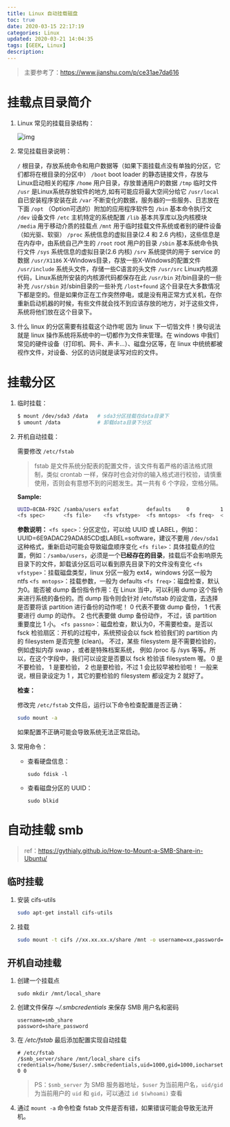 ```yaml
---
title: Linux 自动挂载磁盘
toc: true
date: 2020-03-15 22:17:19
categories: Linux
updated: 2020-03-21 14:04:35
tags: [GEEK, Linux]
description:
---
```


> 主要参考了：https://www.jianshu.com/p/ce31ae7da616

# 挂载点目录简介

1. Linux 常见的挂载目录结构：

   ![img](https://pic.zhouyuqian.com/img/20210727183057.jpg)

<!-- more -->

2. 常见挂载目录说明：

   `/` 根目录，存放系统命令和用户数据等（如果下面挂载点没有单独的分区，它们都将在根目录的分区中）
   `/boot` boot loader 的静态链接文件，存放与Linux启动相关的程序
   `/home` 用户目录，存放普通用户的数据
   `/tmp` 临时文件
   `/usr` 是Linux系统存放软件的地方,如有可能应将最大空间分给它
   `/usr/local` 自已安装程序安装在此
   `/var` 不断变化的数据，服务器的一些服务、日志放在下面
   `/opt` （Option可选的）附加的应用程序软件包
   `/bin` 基本命令执行文
   `/dev` 设备文件
   `/etc` 主机特定的系统配置
   `/lib` 基本共享库以及内核模块
   `/media` 用于移动介质的挂载点
   `/mnt` 用于临时挂载文件系统或者别的硬件设备（如光驱、软驱）
   `/proc` 系统信息的虚拟目录(2.4 和 2.6 内核)，这些信息是在内存中，由系统自己产生的
   `/root` root 用户的目录
   `/sbin` 基本系统命令执行文件
   `/sys` 系统信息的虚拟目录(2.6 内核)
   `/srv` 系统提供的用于 service 的数据
   `/usr/X1186` X-Windows目录，存放一些X-Windows的配置文件
   `/usr/include` 系统头文件，存储一些C语言的头文件
   `/usr/src` Linux内核源代码，Linux系统所安装的内核源代码都保存在此
   `/usr/bin` 对/bin目录的一些补充
   `/usr/sbin` 对/sbin目录的一些补充
   `/lost+found` 这个目录在大多数情况下都是空的。但是如果你正在工作突然停电，或是没有用正常方式关机，在你重新启动机器的时候，有些文件就会找不到应该存放的地方，对于这些文件，系统将他们放在这个目录下。

3. 什么 linux 的分区需要有挂载这个动作呢
   因为 linux 下一切皆文件！换句说法就是 linux 操作系统将系统中的一切都作为文件来管理。在 windows 中我们常见的硬件设备（打印机、网卡、声卡...）、磁盘分区等，在 linux 中统统都被视作文件，对设备、分区的访问就是读写对应的文件。

# 挂载分区

1. 临时挂载：

   ~~~bash
   $ mount /dev/sda3 /data   # sda3分区挂载在data目录下
   $ umount /data            # 卸载data目录下分区
   ~~~

2. 开机自动挂载：

   需要修改 `/etc/fstab`

   > fstab 是文件系统分配表的配置文件，该文件有着严格的语法格式限制，类似 crontab 一样，保存时也会对你的输入格式进行校验，请慎重使用，否则会有意想不到的问题发生。其一共有 6 个字段，空格分隔。

   **Sample:**

   ~~~bash
   UUID=8CBA-F92C /samba/users exfat         defaults     0          1
   <fs spec>      <fs file>    <fs vfstype>  <fs mntops>  <fs freq>  <fs passno>
   ~~~

   **参数说明：**
   `<fs spec>`：分区定位，可以给 UUID 或 LABEL，例如：UUID=6E9ADAC29ADA85CD或LABEL=software，建议不要用 `/dev/sda1` 这种格式，重新启动可能会导致磁盘顺序变化
   `<fs file>`：具体挂载点的位置，例如：`/samba/users`，必须是一个**已经存在的目录**，挂载后不会影响原先目录下的文件，卸载该分区后可以看到原先目录下的文件没有变化
   `<fs vfstype>`：挂载磁盘类型，linux 分区一般为 ext4，windows 分区一般为 ntfs
   `<fs mntops>`：挂载参数，一般为 defaults
   `<fs freq>`：磁盘检查，默认为0。能否被 dump 备份指令作用：在 Linux 当中，可以利用 dump 这个指令来进行系统的备份的。而 dump 指令则会针对 /etc/fstab 的设定值，去选择是否要将该 partition 进行备份的动作呢！ 0 代表不要做 dump 备份， 1 代表要进行 dump 的动作。 2 也代表要做 dump 备份动作， 不过，该 partition 重要度比 1 小。
   `<fs passno>`：磁盘检查，默认为0，不需要检查。是否以 fsck 检验扇区：开机的过程中，系统预设会以 fsck 检验我们的 partition 内的 filesystem 是否完整 (clean)。 不过，某些 filesystem 是不需要检验的，例如虚拟内存 swap ，或者是特殊档案系统， 例如 /proc 与 /sys 等等。所以，在这个字段中，我们可以设定是否要以 fsck 检验该 filesystem 喔。 0 是不要检验， 1 是要检验， 2 也是要检验，不过 1 会比较早被检验啦！ 一般来说，根目录设定为 1 ，其它的要检验的 filesystem 都设定为 2 就好了。

   **检查：**

   修改完 `/etc/fstab` 文件后，运行以下命令检查配置是否正确：

   ~~~bash
   sudo mount -a
   ~~~

   如果配置不正确可能会导致系统无法正常启动。

3. 常用命令：

   - 查看硬盘信息：

     ~~~
     sudo fdisk -l
     ~~~

   - 查看磁盘分区的 UUID：

     ~~~
     sudo blkid
     ~~~

   
# 自动挂载 smb

> ref：https://gythialy.github.io/How-to-Mount-a-SMB-Share-in-Ubuntu/

## 临时挂载

1. 安装 cifs-utils

   ~~~bash
   sudo apt-get install cifs-utils
   ~~~

2. 挂载

   ~~~bash
   sudo mount -t cifs //xx.xx.xx.x/share /mnt -o username=xx,password=xx,vers=1.0
   ~~~

## 开机自动挂载

1. 创建一个挂载点

   ```
   sudo mkdir /mnt/local_share
   ```

2. 创建文件保存 *~/.smbcredentials* 来保存 SMB 用户名和密码

   ```
   username=smb_share
   password=share_password
   ```

3. 在 */etc/fstab* 最后添加配置实现自动挂载

   ```
   # /etc/fstab
   /$smb_server/share /mnt/local_share cifs credentials=/home/$user/.smbcredentials,uid=1000,gid=1000,iocharset=utf8 0 0
   ```

   > PS：`$smb_server` 为 SMB 服务器地址，`$user` 为当前用户名，`uid/gid` 为当前用户的 `uid` 和 `gid`，可以通过 `id $(whoami)` 查看

4. 通过 `mount -a` 命令检查 fstab 文件是否有错，如果错误可能会导致无法开机。

